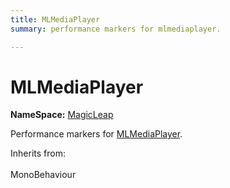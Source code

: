 ```yaml
---
title: MLMediaPlayer
summary: performance markers for mlmediaplayer. 

---
```


# MLMediaPlayer



**NameSpace:** 
[MagicLeap](/versioned_docs/version-03-Jan-2023/unity-api/api/UnityEngine.XR.MagicLeap/UnityEngine.XR.MagicLeap.md) 


Performance markers for [MLMediaPlayer](/versioned_docs/version-03-Jan-2023/unity-api/api/UnityEngine.XR.MagicLeap/UnityEngine.XR.MagicLeap.MLMediaPlayer.md).   


Inherits from: <br></br>MonoBehaviour




